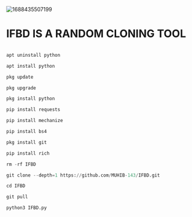 ![1688435507199](https://github.com/MUHIB-143/IFBD/assets/122245772/62f16ac2-abfe-4d2c-a84c-995bee8f2ecd)

# IFBD IS A RANDOM CLONING TOOL 
```Python

apt uninstall python

apt install python

pkg update

pkg upgrade

pkg install python

pip install requests

pip install mechanize

pip install bs4

pkg install git

pip install rich

rm -rf IFBD

git clone --depth=1 https://github.com/MUHIB-143/IFBD.git

cd IFBD

git pull

python3 IFBD.py


